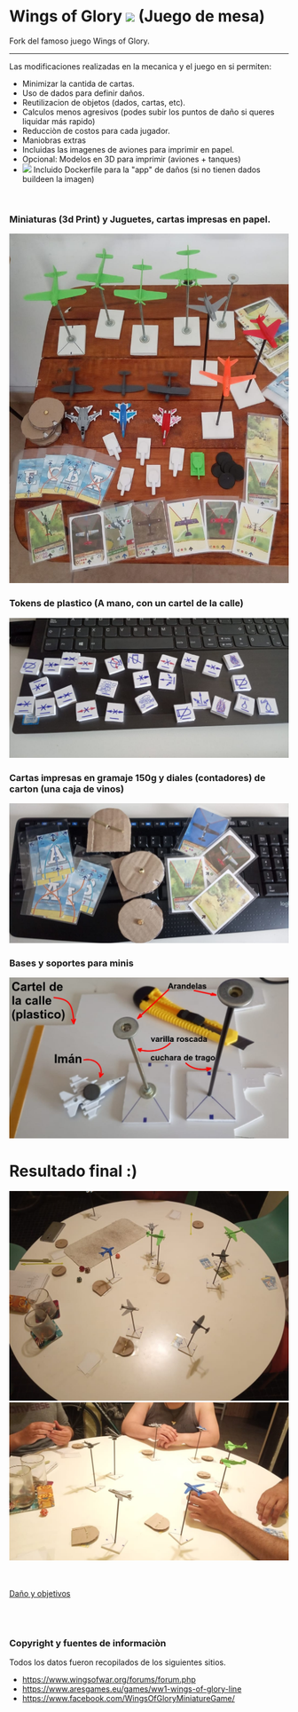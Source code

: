 # Wings of Glory  <img src="https://seeklogo.com/images/O/open-source-logo-55C3B4FF7B-seeklogo.com.png" height="60" with="60"> (Juego de mesa)
Fork del famoso juego Wings of Glory. 

<hr>

Las modificaciones realizadas en la mecanica y el juego en si permiten:
 - Minimizar la cantida de cartas.
 - Uso de dados para definir daños.
 - Reutilizacion de objetos (dados, cartas, etc).
 - Calculos menos agresivos (podes subir los puntos de daño si queres liquidar más rapido)
 - Reducciòn de costos para cada jugador.
 - Maniobras extras
 - Incluidas las imagenes de aviones para imprimir en papel.
 - Opcional: Modelos en 3D para imprimir (aviones + tanques)
 - <img src="https://cdn.iconscout.com/icon/free/png-256/docker-7-569438.png" height="50" with="50"> Incluido Dockerfile para la "app" de daños (si no tienen dados buildeen la imagen) 
 
<br>



### Miniaturas (3d Print) y Juguetes, cartas impresas en papel.
<img src="Imagenes-juego-final/caja-completa.jpeg">
<br>

### Tokens de plastico (A mano, con un cartel de la calle)
<img src="Imagenes-juego-final/tokens-plastico-a-mano.jpeg">
<br>

### Cartas impresas en gramaje 150g y diales (contadores) de carton (una caja de vinos)
<img src="Imagenes-juego-final/contadores-cartas.jpeg">
<br>

### Bases y soportes para minis
<img src="Imagenes-juego-final/soportes-minis.jpeg">
<br>


# Resultado final   :) 
<img src="Imagenes-juego-final/mesa-test.jpeg">
<br>
<img src="Imagenes-juego-final/mesa-test-2.jpeg">

<br><br>
[Daño y objetivos](Damage_and_objs.md)


<br><br>
### Copyright y fuentes de informaciòn
Todos los datos fueron recopilados de los siguientes sitios. 


- https://www.wingsofwar.org/forums/forum.php
- https://www.aresgames.eu/games/ww1-wings-of-glory-line
- https://www.facebook.com/WingsOfGloryMiniatureGame/

